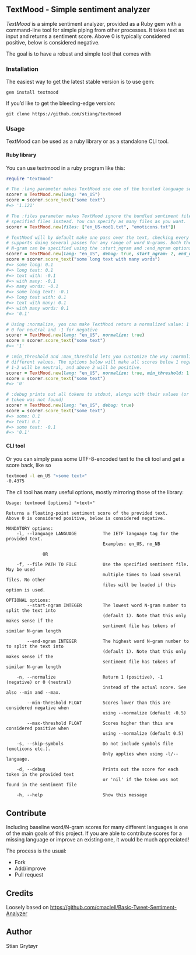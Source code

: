 ## TextMood - Simple sentiment analyzer
*TextMood* is a simple sentiment analyzer, provided as a Ruby gem with a command-line
tool for simple piping from other processes. It takes text as input and returns a sentiment 
score. Above 0 is typically considered positive, below is considered negative.

The goal is to have a robust and simple tool that comes with 

### Installation
The easiest way to get the latest stable version is to use gem:

    gem install textmood

If you’d like to get the bleeding-edge version:

    git clone https://github.com/stiang/textmood

### Usage
TextMood can be used as a ruby library or as a standalone CLI tool.

#### Ruby library
You can use textmood in a ruby program like this:
```ruby
require "textmood"

# The :lang parameter makes TextMood use one of the bundled language sentiment files
scorer = TextMood.new(lang: "en_US")
score = scorer.score_text("some text")
#=> '1.121'

# The :files parameter makes TextMood ignore the bundled sentiment files and use the
# specified files instead. You can specify as many files as you want.
scorer = TextMood.new(files: ["en_US-mod1.txt", "emoticons.txt"])

# TextMood will by default make one pass over the text, checking every word, but it
# supports doing several passes for any range of word N-grams. Both the start and end 
# N-gram can be specified using the :start_ngram and :end_ngram options
scorer = TextMood.new(lang: "en_US", debug: true, start_ngram: 2, end_ngram: 3)
score = scorer.score_text("some long text with many words")
#=> some long: 0.1
#=> long text: 0.1
#=> text with: -0.1
#=> with many: -0.1
#=> many words: -0.1
#=> some long text: -0.1
#=> long text with: 0.1
#=> text with many: 0.1
#=> with many words: 0.1
#=> '0.1'

# Using :normalize, you can make TextMood return a normalized value: 1 for positive, 
# 0 for neutral and -1 for negative
scorer = TextMood.new(lang: "en_US", normalize: true)
score = scorer.score_text("some text")
#=> '1'

# :min_threshold and :max_threshold lets you customize the way :normalize treats
# different values. The options below will make all scores below 1 negative, 
# 1-2 will be neutral, and above 2 will be positive.
scorer = TextMood.new(lang: "en_US", normalize: true, min_threshold: 1, max_threshold: 2)
score = scorer.score_text("some text")
#=> '0'

# :debug prints out all tokens to stdout, alongs with their values (or 'nil' when the
# token was not found)
scorer = TextMood.new(lang: "en_US", debug: true)
score = scorer.score_text("some text")
#=> some: 0.1
#=> text: 0.1
#=> some text: -0.1
#=> '0.1'
```

#### CLI tool
Or you can simply pass some UTF-8-encoded text to the cli tool and get a score back, like so 
```bash
textmood -l en_US "<some text>"
-0.4375
```

The cli tool has many useful options, mostly mirroring those of the library:
```
Usage: textmood [options] "<text>"

Returns a floating-point sentiment score of the provided text.
Above 0 is considered positive, below is considered negative.

MANDATORY options:
    -l, --language LANGUAGE          The IETF language tag for the provided text.
                                     Examples: en_US, no_NB

              OR

    -f, --file PATH TO FILE          Use the specified sentiment file. May be used
                                     multiple times to load several files. No other
                                     files will be loaded if this option is used.

OPTIONAL options:
        --start-ngram INTEGER        The lowest word N-gram number to split the text into
                                     (default 1). Note that this only makes sense if the
                                     sentiment file has tokens of similar N-gram length

        --end-ngram INTEGER          The highest word N-gram number to to split the text into
                                     (default 1). Note that this only makes sense if the
                                     sentiment file has tokens of similar N-gram length

    -n, --normalize                  Return 1 (positive), -1 (negative) or 0 (neutral)
                                     instead of the actual score. See also --min and --max.

        --min-threshold FLOAT        Scores lower than this are considered negative when
                                     using --normalize (default -0.5)

        --max-threshold FLOAT        Scores higher than this are considered positive when
                                     using --normalize (default 0.5)

    -s, --skip-symbols               Do not include symbols file (emoticons etc.).
                                     Only applies when using -l/--language.

    -d, --debug                      Prints out the score for each token in the provided text
                                     or 'nil' if the token was not found in the sentiment file

    -h, --help                       Show this message
```

## Contribute
Including baseline word/N-gram scores for many different languages is one 
of the main goals of this project. If you are able to contribute scores 
for a missing language or improve an existing one, it would be much appreciated!

The process is the usual:
* Fork
* Add/improve
* Pull request

## Credits
Loosely based on https://github.com/cmaclell/Basic-Tweet-Sentiment-Analyzer

## Author
Stian Grytøyr

